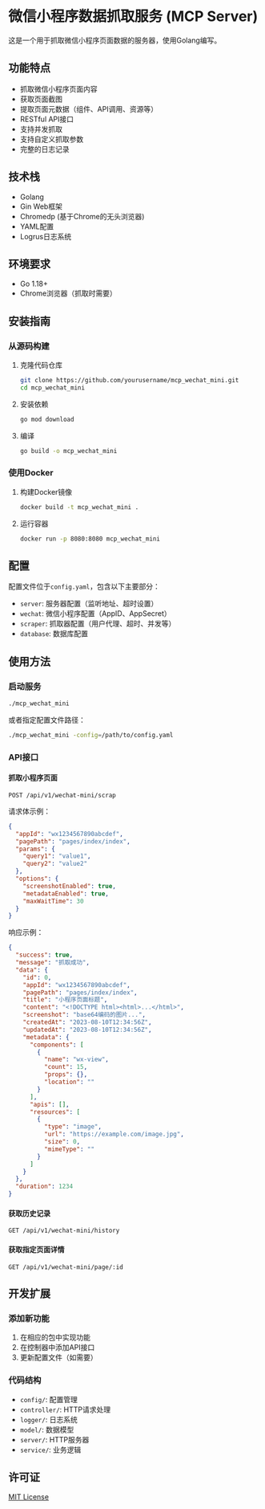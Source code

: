 # 微信小程序数据抓取服务 (MCP Server)

这是一个用于抓取微信小程序页面数据的服务器，使用Golang编写。

## 功能特点

- 抓取微信小程序页面内容
- 获取页面截图
- 提取页面元数据（组件、API调用、资源等）
- RESTful API接口
- 支持并发抓取
- 支持自定义抓取参数
- 完整的日志记录

## 技术栈

- Golang
- Gin Web框架
- Chromedp (基于Chrome的无头浏览器)
- YAML配置
- Logrus日志系统

## 环境要求

- Go 1.18+
- Chrome浏览器（抓取时需要）

## 安装指南

### 从源码构建

1. 克隆代码仓库
   ```bash
   git clone https://github.com/yourusername/mcp_wechat_mini.git
   cd mcp_wechat_mini
   ```

2. 安装依赖
   ```bash
   go mod download
   ```

3. 编译
   ```bash
   go build -o mcp_wechat_mini
   ```

### 使用Docker

1. 构建Docker镜像
   ```bash
   docker build -t mcp_wechat_mini .
   ```

2. 运行容器
   ```bash
   docker run -p 8080:8080 mcp_wechat_mini
   ```

## 配置

配置文件位于`config.yaml`，包含以下主要部分：

- `server`: 服务器配置（监听地址、超时设置）
- `wechat`: 微信小程序配置（AppID、AppSecret）
- `scraper`: 抓取器配置（用户代理、超时、并发等）
- `database`: 数据库配置

## 使用方法

### 启动服务

```bash
./mcp_wechat_mini
```

或者指定配置文件路径：

```bash
./mcp_wechat_mini -config=/path/to/config.yaml
```

### API接口

#### 抓取小程序页面

```
POST /api/v1/wechat-mini/scrap
```

请求体示例：

```json
{
  "appId": "wx1234567890abcdef",
  "pagePath": "pages/index/index",
  "params": {
    "query1": "value1",
    "query2": "value2"
  },
  "options": {
    "screenshotEnabled": true,
    "metadataEnabled": true,
    "maxWaitTime": 30
  }
}
```

响应示例：

```json
{
  "success": true,
  "message": "抓取成功",
  "data": {
    "id": 0,
    "appId": "wx1234567890abcdef",
    "pagePath": "pages/index/index",
    "title": "小程序页面标题",
    "content": "<!DOCTYPE html><html>...</html>",
    "screenshot": "base64编码的图片...",
    "createdAt": "2023-08-10T12:34:56Z",
    "updatedAt": "2023-08-10T12:34:56Z",
    "metadata": {
      "components": [
        {
          "name": "wx-view",
          "count": 15,
          "props": {},
          "location": ""
        }
      ],
      "apis": [],
      "resources": [
        {
          "type": "image",
          "url": "https://example.com/image.jpg",
          "size": 0,
          "mimeType": ""
        }
      ]
    }
  },
  "duration": 1234
}
```

#### 获取历史记录

```
GET /api/v1/wechat-mini/history
```

#### 获取指定页面详情

```
GET /api/v1/wechat-mini/page/:id
```

## 开发扩展

### 添加新功能

1. 在相应的包中实现功能
2. 在控制器中添加API接口
3. 更新配置文件（如需要）

### 代码结构

- `config/`: 配置管理
- `controller/`: HTTP请求处理
- `logger/`: 日志系统
- `model/`: 数据模型
- `server/`: HTTP服务器
- `service/`: 业务逻辑

## 许可证

[MIT License](LICENSE) 